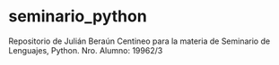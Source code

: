 # seminario_python

Repositorio de Julián Beraún Centineo para la materia de Seminario de Lenguajes, Python.
Nro. Alumno: 19962/3
